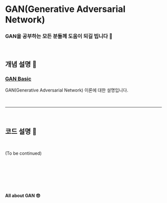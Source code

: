 # GAN(Generative Adversarial Network)

### GAN을 공부하는 모든 분들께 도움이 되길 빕니다 &#128578;

<br/>

## 개념 설명 &#128220;
### [GAN Basic](https://github.com/hwk06023/GAN/blob/master/GAN_Basic.md)  
GAN(Generative Adversarial Network) 이론에 대한 설명입니다.

<br/>

---

<br/>

## 코드 설명 &#128195;

<br/>

(To be continued)

<br/><br/><br/><br/><br/>

#### All about GAN &#128526;
